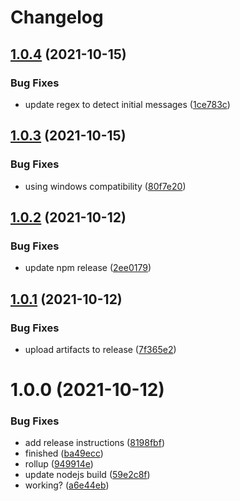 # Changelog

## [1.0.4](https://github.com/d0whc3r/telegram-crypto-scraper/compare/v1.0.3...v1.0.4) (2021-10-15)


### Bug Fixes

* update regex to detect initial messages ([1ce783c](https://github.com/d0whc3r/telegram-crypto-scraper/commit/1ce783c49e0a5cb3c472f462c7ad982ddab4e127))

## [1.0.3](https://github.com/d0whc3r/telegram-crypto-scraper/compare/v1.0.2...v1.0.3) (2021-10-15)


### Bug Fixes

* using windows compatibility ([80f7e20](https://github.com/d0whc3r/telegram-crypto-scraper/commit/80f7e2099d7c8972f28f41fb2e00c484fd14ab7f))

## [1.0.2](https://github.com/d0whc3r/telegram-crypto-scraper/compare/v1.0.1...v1.0.2) (2021-10-12)


### Bug Fixes

* update npm release ([2ee0179](https://github.com/d0whc3r/telegram-crypto-scraper/commit/2ee0179c5766879fa18f284bae3a82a760f43d1d))

## [1.0.1](https://github.com/d0whc3r/telegram-crypto-scraper/compare/v1.0.0...v1.0.1) (2021-10-12)


### Bug Fixes

* upload artifacts to release ([7f365e2](https://github.com/d0whc3r/telegram-crypto-scraper/commit/7f365e2e89f27da8b4e6a4dc5e7effbe09440cc6))

# 1.0.0 (2021-10-12)


### Bug Fixes

* add release instructions ([8198fbf](https://github.com/d0whc3r/telegram-crypto-scraper/commit/8198fbf99256964e996635de867903944a0eb968))
* finished ([ba49ecc](https://github.com/d0whc3r/telegram-crypto-scraper/commit/ba49ecce915d9f339a5be43ec2c3a636d88e798b))
* rollup ([949914e](https://github.com/d0whc3r/telegram-crypto-scraper/commit/949914e80a62f35a1202515f776aa200619fce76))
* update nodejs build ([59e2c8f](https://github.com/d0whc3r/telegram-crypto-scraper/commit/59e2c8f2a62959096e258ac280af2739176a5a89))
* working? ([a6e44eb](https://github.com/d0whc3r/telegram-crypto-scraper/commit/a6e44eb760793315c77a4b75aa50e310dbeaf796))
